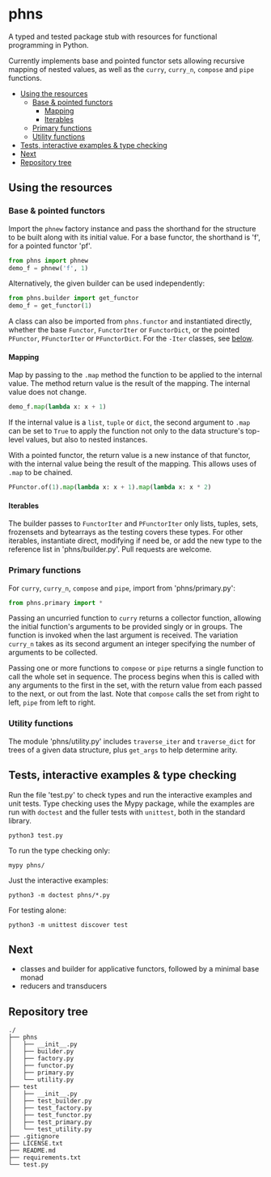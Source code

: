 # phns

A typed and tested package stub with resources for functional programming in Python.

Currently implements base and pointed functor sets allowing recursive mapping of nested values, as well as the `curry`, `curry_n`, `compose` and `pipe` functions.

- [Using the resources](#using-the-resources)
    - [Base & pointed functors](#base--pointed-functors)
        - [Mapping](#mapping)
        - [Iterables](#iterables)
    - [Primary functions](#primary-functions)
    - [Utility functions](#utility-functions)
- [Tests, interactive examples & type checking](#tests-interactive-examples--type-checking)
- [Next](#next)
- [Repository tree](#repository-tree)

## Using the resources

### Base & pointed functors

Import the `phnew` factory instance and pass the shorthand for the structure to be built along with its initial value. For a base functor, the shorthand is 'f', for a pointed functor 'pf'.

```python
from phns import phnew
demo_f = phnew('f', 1)
```

Alternatively, the given builder can be used independently:

```python
from phns.builder import get_functor
demo_f = get_functor(1)
```

A class can also be imported from `phns.functor` and instantiated directly, whether the base `Functor`, `FunctorIter` or `FunctorDict`, or the pointed `PFunctor`, `PFunctorIter` or `PFunctorDict`. For the `-Iter` classes, see [below](#iterable-values).

#### Mapping

Map by passing to the `.map` method the function to be applied to the internal value. The method return value is the result of the mapping. The internal value does not change.

```python
demo_f.map(lambda x: x + 1)
```

If the internal value is a `list`, `tuple` or `dict`, the second argument to `.map` can be set to `True` to apply the function not only to the data structure's top-level values, but also to nested instances.

With a pointed functor, the return value is a new instance of that functor, with the internal value being the result of the mapping. This allows uses of `.map` to be chained.

```python
PFunctor.of(1).map(lambda x: x + 1).map(lambda x: x * 2)
```

#### Iterables

The builder passes to `FunctorIter` and `PFunctorIter` only lists, tuples, sets, frozensets and bytearrays as the testing covers these types. For other iterables, instantiate direct, modifying if need be, or add the new type to the reference list in 'phns/builder.py'. Pull requests are welcome.

### Primary functions

For `curry`, `curry_n`, `compose` and `pipe`, import from 'phns/primary.py':

```python
from phns.primary import *
```

Passing an uncurried function to `curry` returns a collector function, allowing the initial function's arguments to be provided singly or in groups. The function is invoked when the last argument is received. The variation `curry_n` takes as its second argument an integer specifying the number of arguments to be collected.

Passing one or more functions to `compose` or `pipe` returns a single function to call the whole set in sequence. The process begins when this is called with any arguments to the first in the set, with the return value from each passed to the next, or out from the last. Note that `compose` calls the set from right to left, `pipe` from left to right.

### Utility functions

The module 'phns/utility.py' includes `traverse_iter` and `traverse_dict` for trees of a given data structure, plus `get_args` to help determine arity.

## Tests, interactive examples & type checking

Run the file 'test.py' to check types and run the interactive examples and unit tests. Type checking uses the Mypy package, while the examples are run with `doctest` and the fuller tests with `unittest`, both in the standard library.

```shell
python3 test.py
```

To run the type checking only:

```shell
mypy phns/
```

Just the interactive examples:

```shell
python3 -m doctest phns/*.py
```

For testing alone:

```shell
python3 -m unittest discover test
```

## Next

- classes and builder for applicative functors, followed by a minimal base monad
- reducers and transducers

## Repository tree

```
./
├── phns
│   ├── __init__.py
│   ├── builder.py
│   ├── factory.py
│   ├── functor.py
│   ├── primary.py
│   └── utility.py
├── test
│   ├── __init__.py
│   ├── test_builder.py
│   ├── test_factory.py
│   ├── test_functor.py
│   ├── test_primary.py
│   └── test_utility.py
├── .gitignore
├── LICENSE.txt
├── README.md
├── requirements.txt
└── test.py
```
